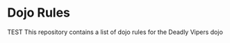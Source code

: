 Dojo Rules
==========
TEST
This repository contains a list of dojo rules for the Deadly Vipers dojo

